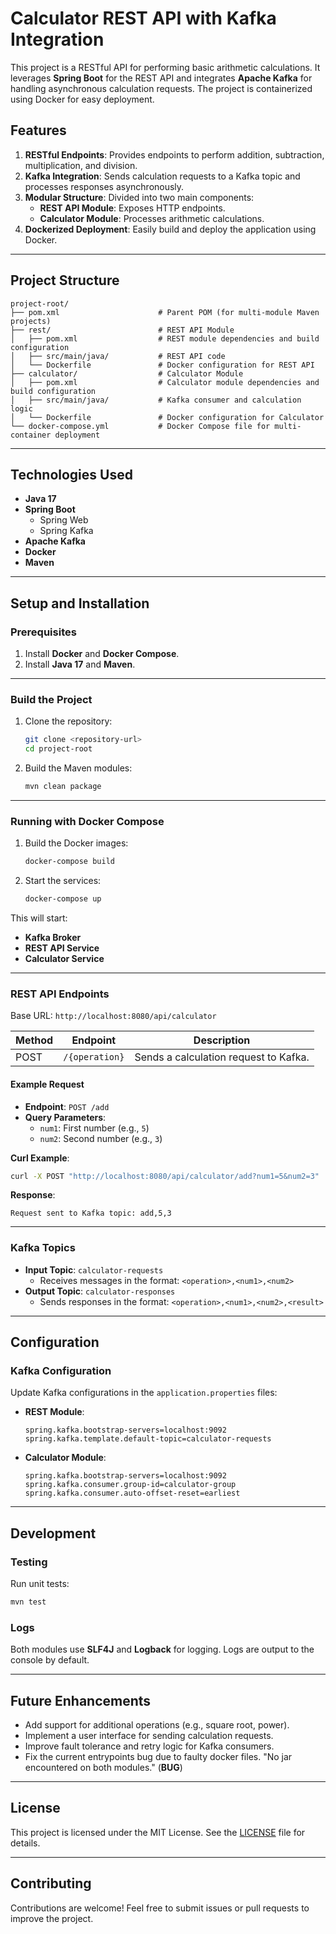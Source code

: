 # Calculator REST API with Kafka Integration

This project is a RESTful API for performing basic arithmetic calculations. It leverages **Spring Boot** for the REST API and integrates **Apache Kafka** for handling asynchronous calculation requests. The project is containerized using Docker for easy deployment.

## Features

1. **RESTful Endpoints**: Provides endpoints to perform addition, subtraction, multiplication, and division.
2. **Kafka Integration**: Sends calculation requests to a Kafka topic and processes responses asynchronously.
3. **Modular Structure**: Divided into two main components:
    - **REST API Module**: Exposes HTTP endpoints.
    - **Calculator Module**: Processes arithmetic calculations.
4. **Dockerized Deployment**: Easily build and deploy the application using Docker.

---

## Project Structure

```
project-root/
├── pom.xml                      # Parent POM (for multi-module Maven projects)
├── rest/                        # REST API Module
│   ├── pom.xml                  # REST module dependencies and build configuration
│   ├── src/main/java/           # REST API code
│   └── Dockerfile               # Docker configuration for REST API
├── calculator/                  # Calculator Module
│   ├── pom.xml                  # Calculator module dependencies and build configuration
│   ├── src/main/java/           # Kafka consumer and calculation logic
│   └── Dockerfile               # Docker configuration for Calculator
└── docker-compose.yml           # Docker Compose file for multi-container deployment
```

---

## Technologies Used

- **Java 17**
- **Spring Boot**
  - Spring Web
  - Spring Kafka
- **Apache Kafka**
- **Docker**
- **Maven**

---

## Setup and Installation

### Prerequisites

1. Install **Docker** and **Docker Compose**.
2. Install **Java 17** and **Maven**.

---

### Build the Project

1. Clone the repository:
   ```bash
   git clone <repository-url>
   cd project-root
   ```

2. Build the Maven modules:
   ```bash
   mvn clean package
   ```

---

### Running with Docker Compose

1. Build the Docker images:
   ```bash
   docker-compose build
   ```

2. Start the services:
   ```bash
   docker-compose up
   ```

This will start:
- **Kafka Broker**
- **REST API Service**
- **Calculator Service**

---

### REST API Endpoints

Base URL: `http://localhost:8080/api/calculator`

| Method | Endpoint          | Description                             |
|--------|-------------------|-----------------------------------------|
| POST   | `/{operation}`    | Sends a calculation request to Kafka.   |

#### Example Request

- **Endpoint**: `POST /add`
- **Query Parameters**:
  - `num1`: First number (e.g., `5`)
  - `num2`: Second number (e.g., `3`)

**Curl Example**:
```bash
curl -X POST "http://localhost:8080/api/calculator/add?num1=5&num2=3"
```

**Response**:
```
Request sent to Kafka topic: add,5,3
```

---

### Kafka Topics

- **Input Topic**: `calculator-requests`
  - Receives messages in the format: `<operation>,<num1>,<num2>`
- **Output Topic**: `calculator-responses`
  - Sends responses in the format: `<operation>,<num1>,<num2>,<result>`

---

## Configuration

### Kafka Configuration
Update Kafka configurations in the `application.properties` files:

- **REST Module**:
  ```properties
  spring.kafka.bootstrap-servers=localhost:9092
  spring.kafka.template.default-topic=calculator-requests
  ```

- **Calculator Module**:
  ```properties
  spring.kafka.bootstrap-servers=localhost:9092
  spring.kafka.consumer.group-id=calculator-group
  spring.kafka.consumer.auto-offset-reset=earliest
  ```

---

## Development

### Testing

Run unit tests:
```bash
mvn test
```

### Logs

Both modules use **SLF4J** and **Logback** for logging. Logs are output to the console by default.

---

## Future Enhancements

- Add support for additional operations (e.g., square root, power).
- Implement a user interface for sending calculation requests.
- Improve fault tolerance and retry logic for Kafka consumers.
- Fix the current entrypoints bug due to faulty docker files. "No jar encountered on both modules." (**BUG**)

---

## License

This project is licensed under the MIT License. See the [LICENSE](./LICENSE) file for details.

---

## Contributing

Contributions are welcome! Feel free to submit issues or pull requests to improve the project.

